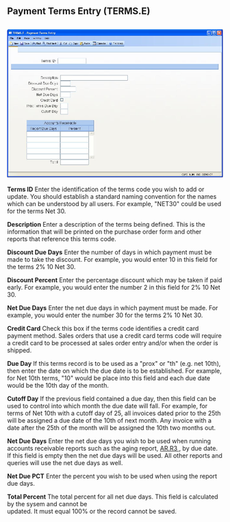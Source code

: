 ##  Payment Terms Entry (TERMS.E)

<PageHeader />

##

![](./TERMS-E-1.jpg)

**Terms ID** Enter the identification of the terms code you wish to add or
update. You should establish a standard naming convention for the names which
can be understood by all users. For example, "NET30" could be used for the
terms Net 30.  
  
**Description** Enter a description of the terms being defined. This is the
information that will be printed on the purchase order form and other reports
that reference this terms code.  
  
**Discount Due Days** Enter the number of days in which payment must be made
to take the discount. For example, you would enter 10 in this field for the
terms 2% 10 Net 30.  
  
**Discount Percent** Enter the percentage discount which may be taken if paid
early. For example, you would enter the number 2 in this field for 2% 10 Net
30.  
  
**Net Due Days** Enter the net due days in which payment must be made. For
example, you would enter the number 30 for the terms 2% 10 Net 30.  
  
**Credit Card** Check this box if the terms code identifies a credit card
payment method. Sales orders that use a credit card terms code will require a
credit card to be processed at sales order entry and/or when the order is
shipped.  
  
**Due Day** If this terms record is to be used as a "prox" or "th" (e.g. net
10th), then enter the date on which the due date is to be established. For
example, for Net 10th terms, "10" would be place into this field and each due
date would be the 10th day of the month.  
  
**Cutoff Day** If the previous field contained a due day, then this field can
be used to control into which month the due date will fall. For example, for
terms of Net 10th with a cutoff day of 25, all invoices dated prior to the
25th will be assigned a due date of the 10th of next month. Any invoice with a
date after the 25th of the month will be assigned the 10th two months out.  
  
**Net Due Days** Enter the net due days you wish to be used when running accounts receivable reports such as the aging report, [ AR.R3 ](AR-R3/README.md) , by due date. If this field is empty then the net due days will be used. All other reports and queries will use the net due days as well.   
  
**Net Due PCT** Enter the percent you wish to be used when using the report
due days.  
  
**Total Percent** The total percent for all net due days. This field is
calculated by the sysem and cannot be  
updated. It must equal 100% or the record cannot be saved.  
  
  
<badge text= "Version 8.10.57" vertical="middle" />

<PageFooter />